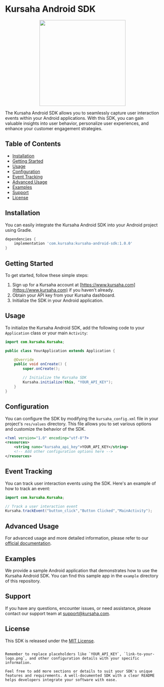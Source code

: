 # Kursaha Android SDK

<p align="center">
  <a href="https://kursaha.com" target="_blank" align="center">
    <img src="https://kursaha.com/content/images/icons/logo/logo-small128x128.png" width="280">
  </a>
  <br />
</p>

The Kursaha Android SDK allows you to seamlessly capture user interaction events within your Android
applications. With this SDK, you can gain valuable insights into user behavior, personalize user
experiences, and enhance your customer engagement strategies.

## Table of Contents

- [Installation](#installation)
- [Getting Started](#getting-started)
- [Usage](#usage)
- [Configuration](#configuration)
- [Event Tracking](#event-tracking)
- [Advanced Usage](#advanced-usage)
- [Examples](#examples)
- [Support](#support)
- [License](#license)

## Installation

You can easily integrate the Kursaha Android SDK into your Android project using Gradle.

```groovy
dependencies {
    implementation 'com.kursaha:kursaha-android-sdk:1.0.0'
}
```

## Getting Started

To get started, follow these simple steps:

1. Sign up for a Kursaha account at [https://www.kursaha.com](https://www.kursaha.com) if you
   haven't already.
2. Obtain your API key from your Kursaha dashboard.
3. Initialize the SDK in your Android application.

## Usage

To initialize the Kursaha Android SDK, add the following code to your `Application` class or your
main `Activity`:

```java
import com.kursaha.Kursaha;

public class YourApplication extends Application {

    @Override
    public void onCreate() {
        super.onCreate();

        // Initialize the Kursaha SDK
        Kursaha.initialize(this, "YOUR_API_KEY");
    }
}
```

## Configuration

You can configure the SDK by modifying the `kursaha_config.xml` file in your project's `res/values`
directory. This file allows you to set various options and customize the behavior of the SDK.

```xml
<?xml version="1.0" encoding="utf-8"?>
<resources>
    <string name="kursaha_api_key">YOUR_API_KEY</string>
    <!-- Add other configuration options here -->
</resources>
```

## Event Tracking

You can track user interaction events using the SDK. Here's an example of how to track an event:

```java
import com.kursaha.Kursaha;

// Track a user interaction event
Kursaha.trackEvent("button_click","Button Clicked","MainActivity");
```

## Advanced Usage

For advanced usage and more detailed information, please refer to
our [official documentation](https://docs.kursaha.com/android-sdk).

## Examples

We provide a sample Android application that demonstrates how to use the Kursaha Android SDK. You
can find this sample app in the `example` directory of this repository.

## Support

If you have any questions, encounter issues, or need assistance, please contact our support team
at [support@kursaha.com](mailto:support@kursaha.com).

## License

This SDK is released under the [MIT License](LICENSE).

```

Remember to replace placeholders like `YOUR_API_KEY`, `link-to-your-logo.png`, and other configuration details with your specific information.

Feel free to add more sections or details to suit your SDK's unique features and requirements. A well-documented SDK with a clear README helps developers integrate your software with ease.